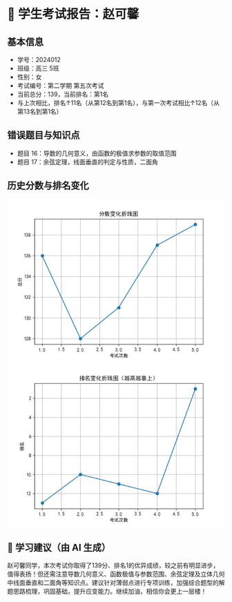 # 📄 学生考试报告：赵可馨
## 基本信息
- 学号：2024012
- 班级：高三 5班
- 性别：女
- 考试编号：第二学期 第五次考试
- 当前总分：139，当前排名：第1名
- 与上次相比，排名↑11名（从第12名到第1名），与第一次考试相比↑12名（从第13名到第1名）

## 错误题目与知识点
- 题目 16：导数的几何意义，由函数的极值求参数的取值范围
- 题目 17：余弦定理，线面垂直的判定与性质，二面角

## 历史分数与排名变化
![分数变化图](report_figures/score_trend.png)
![排名变化图](report_figures/rank_trend.png)

## 💬 学习建议（由 AI 生成）
赵可馨同学，本次考试你取得了139分、排名1的优异成绩，较之前有明显进步，值得表扬！但还需注意导数几何意义、函数极值与参数范围、余弦定理及立体几何中线面垂直和二面角等知识点。建议针对薄弱点进行专项训练，加强综合题型的解题思路梳理，巩固基础，提升应变能力。继续加油，相信你会更上一层楼！
